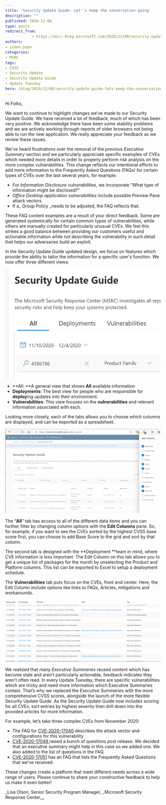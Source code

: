 ```yaml
---
title: 'Security Update Guide: Let''s keep the conversation going'
description: ""
published: 2020-12-08
type: posts
redirect_from:
            - https://msrc-blog.microsoft.com/2020/12/08/security-update-guide-lets-keep-the-conversation-going/
authors:
- simon.pope
categories:
- MSRC
tags:
- CVSS
- Security Update
- Security Update Guide
- Update Tuesday
hero: /blog/2020/12/08/security-update-guide-lets-keep-the-conversation-going/img/wp-content-uploads-2020-12-Tabs.png
---
```

Hi Folks,

We want to continue to highlight changes we’ve made to our Security Update Guide. We have received a lot of feedback, much of which has been very positive. We acknowledge there have been some stability problems and we are actively working through reports of older browsers not being able to run the new application. We really appreciate your feedback as we review these issues.

We've heard frustrations over the removal of the previous _Executive Summary_ section and we particularly appreciate specific examples of CVEs which needed more details in order to properly perform risk analysis on the more complex vulnerabilities. This change reflects our intentional efforts to add more information to the Frequently Asked Questions (FAQs) for certain types of CVEs over the last several years, for example:

- For _Information Disclosure vulnerabilities_, we incorporate “What type of information might be disclosed?”
- _Office Desktop_ _application vulnerabilities_ include possible Preview Pane attack vectors
- If a\_ Group Policy \_needs to be adjusted, the FAQ reflects that.

These FAQ content examples are a result of your direct feedback. Some are generated systemically for certain common types of vulnerabilities, while others are manually created for particularly unusual CVEs. We feel this strikes a good balance between providing our customers useful and actionable information while not describing the vulnerability in such detail that helps our adversaries build an exploit.

In the Security Update Guide updated design, we focus on features which provide the ability to tailor the information for a specific user's function. We now offer three different views:

![](./img/wp-content-uploads-2020-12-Tabs.png)

- **All: **A general view that shows **All** available information
- **Deployments**: The best view for people who are responsible for **deploy**ing updates into their environment.
- **Vulnerabilities**: This view focuses on the **vulnerabilities** and relevant information associated with each.

Looking more closely, each of the tabs allows you to choose which columns are displayed, and can be exported as a spreadsheet.

![](./img/wp-content-uploads-2020-12-AllTab-1024x554.png)

The “**All**” tab has access to all of the different data items and you can further filter by changing column options with the **Edit Columns** pane. So, for example, if you want to see the CVEs sorted by the highest CVSS base score first, you can choose to add Base Score to the grid and sort by that column.

The second tab is designed with the **Deployment **team in mind, where CVE information is less important. The Edit Column on this tab allows you to get a unique list of packages for the month by unselecting the Product and Platform columns. This list can be exported to Excel to setup a deployment schedule.

The **Vulnerabilities** tab puts focus on the CVEs, front and center. Here, the Edit Column include options like links to FAQs, Articles, mitigations and workarounds.

![](./img/wp-content-uploads-2020-12-CVEs-1024x405.png)

We realized that many _Executive Summaries_ reused content which has become stale and aren’t particularly actionable, feedback indicates they aren't often read. In every Update Tuesday, there are specific vulnerabilities which are tricky and need more information which Executive Summaries contain. That’s why we replaced the _Executive Summaries_ with the more comprehensive CVSS scores, alongside the launch of the more flexible Security Update Guide. As the Security Update Guide now includes scoring for all CVEs, sort entries by highest severity then drill down into the provided articles for more information.

For example, let’s take three complex CVEs from November 2020:

- The FAQ for [CVE-2020-17040](https://msrc.microsoft.com/update-guide/vulnerability/CVE-2020-17040) describes the attack vector and configurations for this vulnerability
- [CVE-2020-17049 ](https://msrc.microsoft.com/update-guide/vulnerability/CVE-2020-17049)raised a bunch of questions post release. We decided that an executive summary might help in this case so we added one. We also added to the list of questions in the FAQ.
- [CVE-2020-](https://nam06.safelinks.protection.outlook.com/?url=https%3A%2F%2Fmsrc.microsoft.com%2Fupdate-guide%2Fvulnerability%2FCVE-2020-17051&data=04%7C01%7Celolson%40microsoft.com%7Cb47865ae4f57475961f708d897df9752%7C72f988bf86f141af91ab2d7cd011db47%7C1%7C1%7C637426333856098795%7CUnknown%7CTWFpbGZsb3d8eyJWIjoiMC4wLjAwMDAiLCJQIjoiV2luMzIiLCJBTiI6Ik1haWwiLCJXVCI6Mn0%3D%7C1000&sdata=06EyxX5Y7DH5YLhDzwCGDUXCvLvc5UQ00OfpvSgbMwM%3D&reserved=0)[17051](https://msrc.microsoft.com/update-guide/vulnerability/CVE-2020-17051) has an FAQ that lists the Frequently Asked Questions that we've received.

These changes create a platform that meet different needs across a wide range of users. Please continue to share your constructive feedback to help us make it even better!

\_Lisa Olson, Senior Security Program Manager, \_Microsoft Security Response Center\_\_
